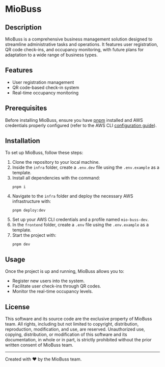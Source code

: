 # MioBuss

## Description

MioBuss is a comprehensive business management solution designed to streamline administrative tasks and operations. It features user registration, QR code check-ins, and occupancy monitoring, with future plans for adaptation to a wide range of business types.

## Features

- User registration management
- QR code-based check-in system
- Real-time occupancy monitoring

## Prerequisites

Before installing MioBuss, ensure you have [pnpm](https://pnpm.io/installation) installed and AWS credentials properly configured (refer to the AWS CLI [configuration guide](https://docs.aws.amazon.com/cli/latest/userguide/cli-configure-files.html)).

## Installation

To set up MioBuss, follow these steps:

1. Clone the repository to your local machine.
2. Inside the `infra` folder, create a `.env.dev` file using the `.env.example` as a template.
3. Install all dependencies with the command:
   ```
   pnpm i
   ```
4. Navigate to the `infra` folder and deploy the necessary AWS infrastructure with:
   ```
   pnpm deploy:dev
   ```
5. Set up your AWS CLI credentials and a profile named `mio-buss-dev`.
6. In the `frontend` folder, create a `.env` file using the `.env.example` as a template.
7. Start the project with:
   ```
   pnpm dev
   ```

## Usage

Once the project is up and running, MioBuss allows you to:

- Register new users into the system.
- Facilitate user check-ins through QR codes.
- Monitor the real-time occupancy levels.

## License

This software and its source code are the exclusive property of MioBuss team. All rights, including but not limited to copyright, distribution, reproduction, modification, and use, are reserved. Unauthorized use, copying, distribution, or modification of this software and its documentation, in whole or in part, is strictly prohibited without the prior written consent of MioBuss team.

---

Created with :heart: by the MioBuss team.
